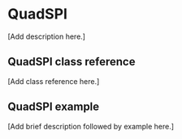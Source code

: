 # QuadSPI

[Add description here.]

## QuadSPI class reference

[Add class reference here.]

## QuadSPI example

[Add brief description followed by example here.]
